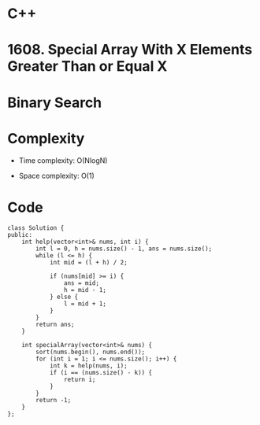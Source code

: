 # C++
<!-- Describe your first thoughts on how to solve this problem. -->
# 1608. Special Array With X Elements Greater Than or Equal X
# Binary Search
<!-- Describe your approach to solving the problem. -->

# Complexity
- Time complexity: O(NlogN)
<!-- Add your time complexity here, e.g. $$O(n)$$ -->

- Space complexity: O(1)
<!-- Add your space complexity here, e.g. $$O(n)$$ -->

# Code
```
class Solution {
public:
    int help(vector<int>& nums, int i) {
        int l = 0, h = nums.size() - 1, ans = nums.size();
        while (l <= h) {
            int mid = (l + h) / 2;

            if (nums[mid] >= i) {
                ans = mid;
                h = mid - 1;
            } else {
                l = mid + 1;
            }
        }
        return ans;
    }

    int specialArray(vector<int>& nums) {
        sort(nums.begin(), nums.end());
        for (int i = 1; i <= nums.size(); i++) {
            int k = help(nums, i);
            if (i == (nums.size() - k)) {
                return i;
            }
        }
        return -1;
    }
};
```
